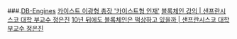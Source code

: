 ###.[DB-Engines](https://db-engines.com/en/ranking)
[카이스트 이광형 총장 '카이스트형 인재'](https://www.youtube.com/watch?v=nm5y2FmW8B8)
[블록체인 강의 | 샌프란시스코 대학 부교수 정은진](https://www.youtube.com/watch?v=kl5pkhbqz3k)
[10년 뒤에도 블록체인은 떡상하고 있을까 | 샌프란시스코 대학 부교수 정은진](https://www.youtube.com/watch?v=hOdFmCeh_B4)
